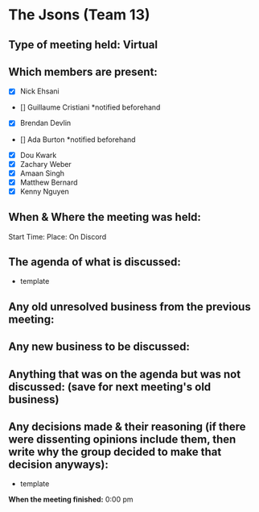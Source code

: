 # The Jsons (Team 13)

## Type of meeting held: Virtual

## Which members are present:
- [x] Nick Ehsani
- [] Guillaume Cristiani *notified beforehand
- [x] Brendan Devlin
- [] Ada Burton *notified beforehand
- [x] Dou Kwark
- [x] Zachary Weber
- [x] Amaan Singh
- [x] Matthew Bernard
- [x] Kenny Nguyen

## When & Where the meeting was held:  
Start Time:  Place: On Discord

## The agenda of what is discussed:  
- template

  

## Any old unresolved business from the previous meeting:  


## Any new business to be discussed:  

 
## Anything that was on the agenda but was not discussed: (save for next meeting's old business)  


## Any decisions made & their reasoning (if there were dissenting opinions include them, then write why the group decided to make that decision anyways):  
  - template

**When the meeting finished:** 0:00 pm
